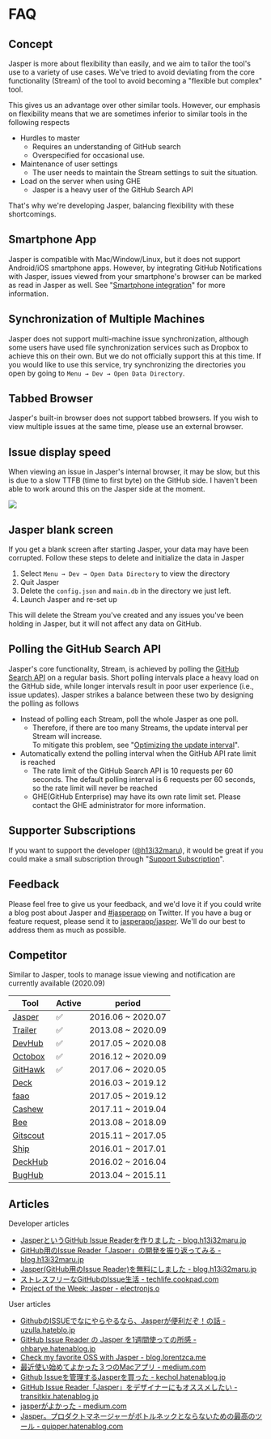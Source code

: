 # FAQ

## Concept <a href="#concept" id="concept"></a>

Jasper is more about flexibility than easily, and we aim to tailor the tool's use to a variety of use cases. We've tried to avoid deviating from the core functionality (Stream) of the tool to avoid becoming a "flexible but complex" tool.

This gives us an advantage over other similar tools. However, our emphasis on flexibility means that we are sometimes inferior to similar tools in the following respects

* Hurdles to master
  * Requires an understanding of GitHub search
  * Overspecified for occasional use.
* Maintenance of user settings
  * The user needs to maintain the Stream settings to suit the situation.
* Load on the server when using GHE
  * Jasper is a heavy user of the GitHub Search API

That's why we're developing Jasper, balancing flexibility with these shortcomings.

## Smartphone App <a href="#mobile" id="mobile"></a>

Jasper is compatible with Mac/Window/Linux, but it does not support Android/iOS smartphone apps. However, by integrating GitHub Notifications with Jasper, issues viewed from your smartphone's browser can be marked as read in Jasper as well. See "[Smartphone integration](usecase/advanced.md#mobile)" for more information.

## Synchronization of Multiple Machines <a href="#multi-machines" id="multi-machines"></a>

Jasper does not support multi-machine issue synchronization, although some users have used file synchronization services such as Dropbox to achieve this on their own. But we do not officially support this at this time. If you would like to use this service, try synchronizing the directories you open by going to `Menu → Dev → Open Data Directory`.

## Tabbed Browser <a href="#tab-browser" id="tab-browser"></a>

Jasper's built-in browser does not support tabbed browsers. If you wish to view multiple issues at the same time, please use an external browser.

## Issue display speed <a href="#ttfb" id="ttfb"></a>

When viewing an issue in Jasper's internal browser, it may be slow, but this is due to a slow TTFB (time to first byte) on the GitHub side. I haven't been able to work around this on the Jasper side at the moment.

![](.gitbook/assets/17\_ttfb.png)

## Jasper blank screen <a href="#blank-screen" id="blank-screen"></a>

&#x20;If you get a blank screen after starting Jasper, your data may have been corrupted. Follow these steps to delete and initialize the data in Jasper

1. Select `Menu → Dev → Open Data Directory` to view the directory
2. Quit Jasper
3. Delete the `config.json` and `main.db` in the directory we just left.
4. Launch Jasper and re-set up

This will delete the Stream you've created and any issues you've been holding in Jasper, but it will not affect any data on GitHub.

## Polling the GitHub Search API <a href="#polling" id="polling"></a>

Jasper's core functionality, Stream, is achieved by polling the [GitHub Search API](https://docs.github.com/en/free-pro-team@latest/rest/reference/search) on a regular basis. Short polling intervals place a heavy load on the GitHub side, while longer intervals result in poor user experience (i.e., issue updates). Jasper strikes a balance between these two by designing the polling as follows

* Instead of polling each Stream, poll the whole Jasper as one poll.
  * Therefore, if there are too many Streams, the update interval per Stream will increase.\
    To mitigate this problem, see "[Optimizing the update interval](usecase/advanced.md#optimize)".
* Automatically extend the polling interval when the GitHub API rate limit is reached
  * The rate limit of the GitHub Search API is 10 requests per 60 seconds. The default polling interval is 6 requests per 60 seconds, so the rate limit will never be reached
  * GHE(GitHub Enterprise) may have its own rate limit set. Please contact the GHE administrator for more information.

## Supporter Subscriptions <a href="#supporter" id="supporter"></a>

If you want to support the developer ([@h13i32maru](https://twitter.com/h13i32maru)), it would be great if you could make a small subscription through "[Support Subscription](https://h13i32maru.jp/supporter/)".

## Feedback <a href="#feedback" id="feedback"></a>

Please feel free to give us your feedback, and we'd love it if you could write a blog post about Jasper and [#jasperapp](https://twitter.com/hashtag/jasperapp) on Twitter. If you have a bug or feature request, please send it to [jasperapp/jasper](https://github.com/jasperapp/jasper). We'll do our best to address them as much as possible.

## Competitor <a href="#competitor" id="competitor"></a>

Similar to Jasper, tools to manage issue viewing and notification are currently available (2020.09)

| Tool                                                    | Active | period              |
| ------------------------------------------------------- | ------ | ------------------- |
| [Jasper](https://jasperapp.io/)                         | ✅      | 2016.06 \~ 2020.07  |
| [Trailer](http://ptsochantaris.github.io/trailer/)      | ✅      | 2013.08 \~ 2020.09  |
| [DevHub](https://devhubapp.com/)                        | ✅      | 2017.05 \~ 2020.08  |
| [Octobox](https://octobox.io/)                          | ✅      | 2016.12 \~ 2020.09  |
| [GitHawk](http://githawk.com/)                          | ✅      | 2017.06 \~ 2020.05  |
| [Deck](https://tilfin.github.io/deck/)                  |        | 2016.03 \~ 2019.12  |
| [faao](https://github.com/azu/faao)                     |        | 2017.05 \~ 2019.12  |
| [Cashew](https://github.com/bellebethcooper/cashew)     |        | 2017.11 \~ 2019.04  |
| [Bee](http://www.neat.io/bee/github-issues-client.html) |        |  2013.08 \~ 2018.09 |
| [Gitscout](https://gitscout.com/)                       |        | 2015.11 \~ 2017.05  |
| [Ship](https://www.realartists.com/blog/ship-20.html)   |        | 2016.01 \~ 2017.01  |
| [DeckHub](https://getdeckhub.com/)                      |        | 2016.02 \~ 2016.04  |
| [BugHub](http://www.bughubapp.com/)                     |        | 2013.04 \~ 2015.11  |

## Articles <a href="#article" id="article"></a>

Developer articles

* [JasperというGitHub Issue Readerを作りました -  blog.h13i32maru.jp](http://blog.h13i32maru.jp/entry/2016/06/08/090000)
* [GitHub用のIssue Reader「Jasper」の開発を振り返ってみる - blog.h13i32maru.jp](http://blog.h13i32maru.jp/entry/2016/12/11/184433)
* [Jasper(GitHub用のIssue Reader)を無料にしました - blog.h13i32maru.jp](https://blog.h13i32maru.jp/entry/2018/07/17/083215)
* [ストレスフリーなGitHubのIssue生活 - techlife.cookpad.com](http://techlife.cookpad.com/entry/2017/03/14/100000)
* [Project of the Week: Jasper - electronjs.o](https://www.electronjs.org/blog/jasper)

User articles

* [GithubのISSUEでなにやらやるなら、Jasperが便利だぞ！の話 - uzulla.hateblo.jp](http://uzulla.hateblo.jp/entry/2016/07/13/021425)
* [GitHub Issue Reader の Jasper を1週間使っての所感 - ohbarye.hatenablog.jp](http://ohbarye.hatenablog.jp/entry/2016/11/19/004719)
* [Check my favorite OSS with Jasper - blog.lorentzca.me](https://blog.lorentzca.me/check-my-favorite-oss-with-jasper/)
* [最近使い始めてよかった３つのMacアプリ - medium.com](https://medium.com/@y\_koh/%E6%9C%80%E8%BF%91%E4%BD%BF%E3%81%84%E5%A7%8B%E3%82%81%E3%81%A6%E3%82%88%E3%81%8B%E3%81%A3%E3%81%9F%EF%BC%93%E3%81%A4%E3%81%AEmac%E3%82%A2%E3%83%97%E3%83%AA-2e39bc77c925#.j1hugdgm7)
* [Github Issueを管理するJasperを買った - kechol.hatenablog.jp](http://kechol.hatenablog.jp/entry/jasper-a-github-issue-tracker)
* [GitHub Issue Reader「Jasper」をデザイナーにもオススメしたい - transitkix.hatenablog.jp](http://transitkix.hatenablog.jp/entry/2017/08/10/231124)
* [jasperがよかった - medium.com](https://medium.com/@naomeme/jasper%E3%81%8C%E3%82%88%E3%81%8B%E3%81%A3%E3%81%9F-fb70ebd117c0)
* [Jasper。プロダクトマネージャーがボトルネックとならないための最高のツール - quipper.hatenablog.com](https://quipper.hatenablog.com/entry/2018/06/28/120000)

